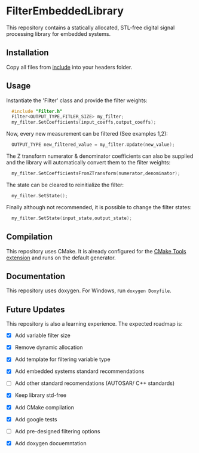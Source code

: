 # FilterEmbeddedLibrary
This repository contains a statically allocated, STL-free digital signal processing library for embedded systems.

## Installation
Copy all files from [include](include) into your headers folder.
## Usage
Instantiate the 'Filter' class and provide the filter weights:

```c++
  #include "Filter.h"
  Filter<OUTPUT_TYPE,FITLER_SIZE> my_filter;
  my_filter.SetCoefficients(input_coeffs,output_coeffs);
```

Now, every new measurement can be filtered (See examples 1,2):
``` c++
  OUTPUT_TYPE new_filtered_value = my_filter.Update(new_value);
```

The Z transform numerator & denominator coefficients can also be supplied and the library will automatically convert them to the filter weights:
``` c++
  my_filter.SetCoefficientsFromZTransform(numerator,denominator);
```
The state can be cleared to reinitialize the filter:
``` c++
  my_filter.SetState();
```

Finally although not recommended, it is possible to change the filter states:
``` c++
  my_filter.SetState(input_state,output_state);
```


## Compilation
This repository uses CMake. It is already configured for the [CMake Tools extension](https://marketplace.visualstudio.com/items?itemName=ms-vscode.cmake-tools) and runs on the default generator.

## Documentation
This repository uses doxygen. For Windows, run `doxygen Doxyfile`.

## Future Updates
This repository is also a learning experience. The expected roadmap is:
- [X] Add variable filter size
- [X] Remove dynamic allocation
- [X] Add template for filtering variable type
- [X] Add embedded systems standard recommendations
- [ ] Add other standard recomendations (AUTOSAR/ C++ standards)
- [X] Keep library std-free
- [X] Add CMake compilation
- [X] Add google tests                                          
- [ ] Add pre-designed filtering options
- [X] Add doxygen docuemntation

